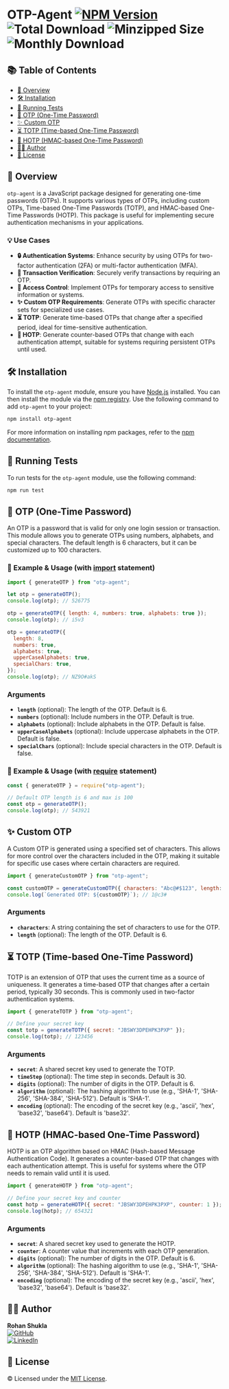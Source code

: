 # OTP-Agent [![NPM Version](https://badge.fury.io/js/otp-agent.svg)](https://www.npmjs.com/package/otp-agent) ![Total Download](https://img.shields.io/npm/dt/otp-agent.svg) ![Minzipped Size](https://img.shields.io/bundlephobia/minzip/otp-agent.svg) ![Monthly Download](https://img.shields.io/npm/dm/otp-agent.svg)

## 📚 Table of Contents

- [📖 Overview](#-overview)
- [🛠️ Installation](#️-installation)
- [🧪 Running Tests](#-running-tests)
- [🔑 OTP (One-Time Password)](#-otp-one-time-password)
- [✨ Custom OTP](#-custom-otp)
- [⏳ TOTP (Time-based One-Time Password)](#-totp-time-based-one-time-password)
- [🔐 HOTP (HMAC-based One-Time Password)](#-hotp-hmac-based-one-time-password)
- [👨‍💻 Author](#-author)
- [📄 License](#-license)

## 📖 Overview

`otp-agent` is a JavaScript package designed for generating one-time passwords (OTPs). It supports various types of OTPs, including custom OTPs, Time-based One-Time Passwords (TOTP), and HMAC-based One-Time Passwords (HOTP). This package is useful for implementing secure authentication mechanisms in your applications.

### 💡 Use Cases

- **🔒 Authentication Systems**: Enhance security by using OTPs for two-factor authentication (2FA) or multi-factor authentication (MFA).
- **🔐 Transaction Verification**: Securely verify transactions by requiring an OTP.
- **🔏 Access Control**: Implement OTPs for temporary access to sensitive information or systems.
- **✨ Custom OTP Requirements**: Generate OTPs with specific character sets for specialized use cases.
- **⏳ TOTP**: Generate time-based OTPs that change after a specified period, ideal for time-sensitive authentication.
- **🔐 HOTP**: Generate counter-based OTPs that change with each authentication attempt, suitable for systems requiring persistent OTPs until used.

## 🛠️ Installation

To install the `otp-agent` module, ensure you have [Node.js](https://nodejs.org/en/) installed. You can then install the module via the [npm registry](https://www.npmjs.com/). Use the following command to add `otp-agent` to your project:

```bash
npm install otp-agent
```

For more information on installing npm packages, refer to the [npm documentation](https://docs.npmjs.com/getting-started/installing-npm-packages-locally).

## 🧪 Running Tests

To run tests for the `otp-agent` module, use the following command:

```bash
npm run test
```

## 🔑 OTP (One-Time Password)

An OTP is a password that is valid for only one login session or transaction. This module allows you to generate OTPs using numbers, alphabets, and special characters. The default length is 6 characters, but it can be customized up to 100 characters.

### 📄 Example & Usage (with [import](https://nodejs.org/api/esm.html) statement)

```js
import { generateOTP } from "otp-agent";

let otp = generateOTP();
console.log(otp); // 526775

otp = generateOTP({ length: 4, numbers: true, alphabets: true });
console.log(otp); // i5v3

otp = generateOTP({
  length: 8,
  numbers: true,
  alphabets: true,
  upperCaseAlphabets: true,
  specialChars: true,
});
console.log(otp); // NZ9O#akS
```

### Arguments

- **`length`** (optional): The length of the OTP. Default is 6.
- **`numbers`** (optional): Include numbers in the OTP. Default is true.
- **`alphabets`** (optional): Include alphabets in the OTP. Default is false.
- **`upperCaseAlphabets`** (optional): Include uppercase alphabets in the OTP. Default is false.
- **`specialChars`** (optional): Include special characters in the OTP. Default is false.

### 📄 Example & Usage (with [require](https://nodejs.org/api/modules.html) statement)

```js
const { generateOTP } = require("otp-agent");

// Default OTP length is 6 and max is 100
const otp = generateOTP();
console.log(otp); // 543921
```

## ✨ Custom OTP

A Custom OTP is generated using a specified set of characters. This allows for more control over the characters included in the OTP, making it suitable for specific use cases where certain characters are required.

```js
import { generateCustomOTP } from "otp-agent";

const customOTP = generateCustomOTP({ characters: "Abc@#$123", length: 5 });
console.log(`Generated OTP: ${customOTP}`); // 1@c3#
```

### Arguments

- **`characters`**: A string containing the set of characters to use for the OTP.
- **`length`** (optional): The length of the OTP. Default is 6.

## ⏳ TOTP (Time-based One-Time Password)

TOTP is an extension of OTP that uses the current time as a source of uniqueness. It generates a time-based OTP that changes after a certain period, typically 30 seconds. This is commonly used in two-factor authentication systems.

```js
import { generateTOTP } from "otp-agent";

// Define your secret key
const totp = generateTOTP({ secret: "JBSWY3DPEHPK3PXP" });
console.log(totp); // 123456
```

### Arguments

- **`secret`**: A shared secret key used to generate the TOTP.
- **`timeStep`** (optional): The time step in seconds. Default is 30.
- **`digits`** (optional): The number of digits in the OTP. Default is 6.
- **`algorithm`** (optional): The hashing algorithm to use (e.g., 'SHA-1', 'SHA-256', 'SHA-384', 'SHA-512'). Default is 'SHA-1'.
- **`encoding`** (optional): The encoding of the secret key (e.g., 'ascii', 'hex', 'base32', 'base64'). Default is 'base32'.

## 🔐 HOTP (HMAC-based One-Time Password)

HOTP is an OTP algorithm based on HMAC (Hash-based Message Authentication Code). It generates a counter-based OTP that changes with each authentication attempt. This is useful for systems where the OTP needs to remain valid until it is used.

```js
import { generateHOTP } from "otp-agent";

// Define your secret key and counter
const hotp = generateHOTP({ secret: "JBSWY3DPEHPK3PXP", counter: 1 });
console.log(hotp); // 654321
```

### Arguments

- **`secret`**: A shared secret key used to generate the HOTP.
- **`counter`**: A counter value that increments with each OTP generation.
- **`digits`** (optional): The number of digits in the OTP. Default is 6.
- **`algorithm`** (optional): The hashing algorithm to use (e.g., 'SHA-1', 'SHA-256', 'SHA-384', 'SHA-512'). Default is 'SHA-1'.
- **`encoding`** (optional): The encoding of the secret key (e.g., 'ascii', 'hex', 'base32', 'base64'). Default is 'base32'.

## 👨‍💻 Author

**Rohan Shukla**  
[![GitHub](https://img.shields.io/badge/GitHub-rohanshukla-181717?logo=github&style=for-the-badge)](https://github.com/rohanshukla)  
[![LinkedIn](https://img.shields.io/badge/LinkedIn-shuklarohan-0077B5?logo=linkedin&style=for-the-badge)](https://www.linkedin.com/in/shuklarohan)

## 📄 License

© Licensed under the [MIT License](./LICENSE).
